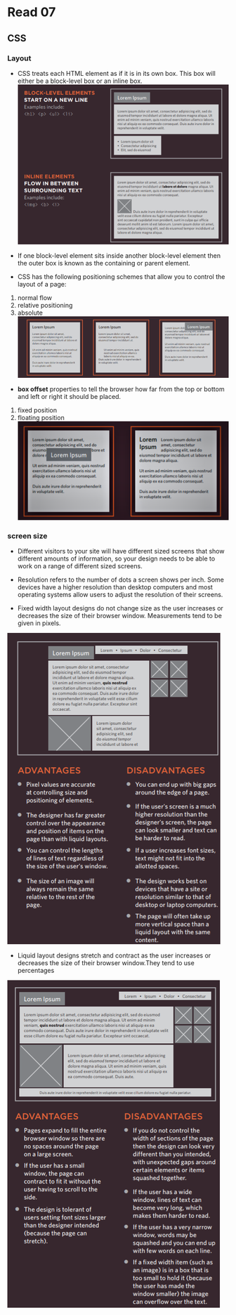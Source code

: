 # Read 07

## CSS

### **Layout**
* CSS treats each HTML element as if it is in its
own box. This box will either be a block-level
box or an inline box.
![screenshot16](https://raw.githubusercontent.com/BayanAbualhaj/reading-notes201/main/pics/Screenshot%20(16).png)

* If one block-level element sits inside another
block-level element then the outer box is
known as the containing or parent element.

* CSS has the following positioning schemes that allow you to control the layout of a page:
1. normal flow
2. relative positioning
3. absolute
![screenshot17](https://raw.githubusercontent.com/BayanAbualhaj/reading-notes201/main/pics/Screenshot%20(17).png)

* **box offset** properties to tell the browser how far from the top or bottom
and left or right it should be placed.
1. fixed position 
2. floating position
![screenshot18](https://raw.githubusercontent.com/BayanAbualhaj/reading-notes201/main/pics/Screenshot%20(18).png)

### **screen size**

*	Different visitors to your site will have different sized screens that show different amounts of information, so your design needs to be able to work on a range of different sized screens.

*	Resolution refers to the number of dots a screen shows per inch. Some devices have a higher resolution than desktop computers and most operating systems allow users to adjust the resolution of their screens.

*	Fixed width layout designs do not change size as the user increases or decreases the size of their browser window. Measurements tend to be given in pixels.

![screenshot19](https://raw.githubusercontent.com/BayanAbualhaj/reading-notes201/main/pics/Screenshot%20(19).png)

*	Liquid layout designs stretch and contract as the user increases or decreases the size of their browser window.They tend to use percentages


![screenshot20](https://raw.githubusercontent.com/BayanAbualhaj/reading-notes201/main/pics/Screenshot%20(20).png)
